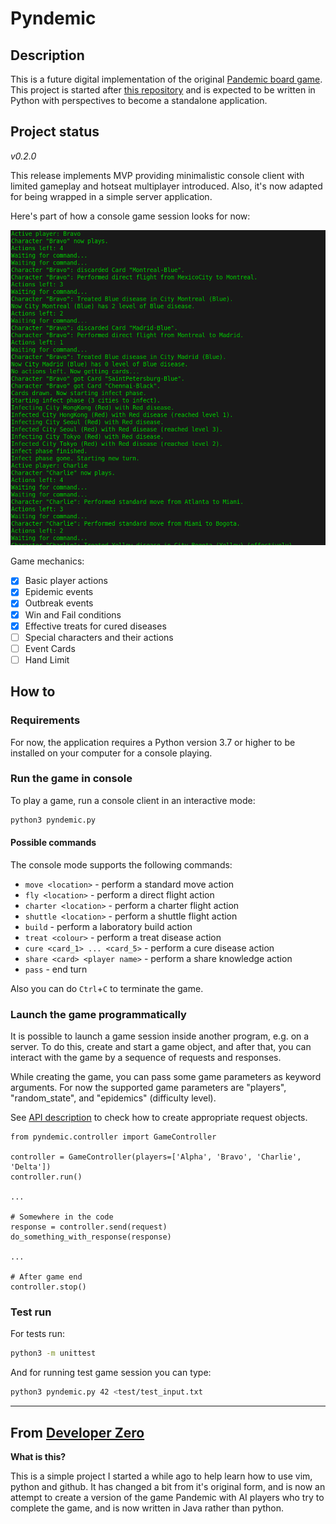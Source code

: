 # Pyndemic

## Description
This is a future digital implementation of the original [Pandemic board game][official].
This project is started after [this repository][ref] and is expected to be written in Python with perspectives to become a standalone application.

## Project status
_v0.2.0_

This release implements MVP providing minimalistic console client with limited gameplay and hotseat multiplayer introduced.
Also, it's now adapted for being wrapped in a simple server application.

Here's part of how a console game session looks for now:

![gameplay screenshot](/doc/readme/game_screenshot_1.png)

Game mechanics:
 - [x] Basic player actions
 - [x] Epidemic events
 - [x] Outbreak events
 - [x] Win and Fail conditions
 - [x] Effective treats for cured diseases
 - [ ] Special characters and their actions
 - [ ] Event Cards
 - [ ] Hand Limit

## How to

### Requirements
For now, the application requires a Python version 3.7 or higher to be installed on your computer for a console playing.

### Run the game in console
To play a game, run a console client in an interactive mode:
```bash
python3 pyndemic.py
```

#### Possible commands
The console mode supports the following commands:

 * `move <location>` - perform a standard move action
 * `fly <location>` - perform a direct flight action
 * `charter <location>` - perform a charter flight action
 * `shuttle <location>` - perform a shuttle flight action
 * `build` - perform a laboratory build action
 * `treat <colour>` - perform a treat disease action
 * `cure <card_1> ... <card_5>` - perform a cure disease action
 * `share <card> <player name>` - perform a share knowledge action
 * `pass` - end turn

Also you can do `Ctrl`+`C` to terminate the game.

### Launch the game programmatically
It is possible to launch a game session inside another program, e.g. on a server. To do this, create and start a game object, and after that, you can interact with the game by a sequence of requests and responses.

While creating the game, you can pass some game parameters as keyword arguments. For now the supported game parameters are "players", "random_state", and "epidemics" (difficulty level).

See [API description](/API.md) to check how to create appropriate request objects.

```python3
from pyndemic.controller import GameController

controller = GameController(players=['Alpha', 'Bravo', 'Charlie', 'Delta'])
controller.run()

...

# Somewhere in the code
response = controller.send(request)
do_something_with_response(response)

...

# After game end
controller.stop()
```

### Test run
For tests run:
```bash
python3 -m unittest
```

And for running test game session you can type:
```bash
python3 pyndemic.py 42 <test/test_input.txt
```

---
## From [Developer Zero][ref-user]
**What is this?**

This is a simple project I started a while ago to help learn how to use vim, python and github. It has changed a bit from it's original form, and is now an attempt to create a version of the game Pandemic with AI players who try to complete the game, and is now written in Java rather than python.


[official]: https://www.zmangames.com/en/games/pandemic/ "Official page"
[ref]: https://github.com/Joesalmon1985/PandemicBoardGame "Base repository"
[ref-user]: https://github.com/Joesalmon1985 "Joe Salmon"
